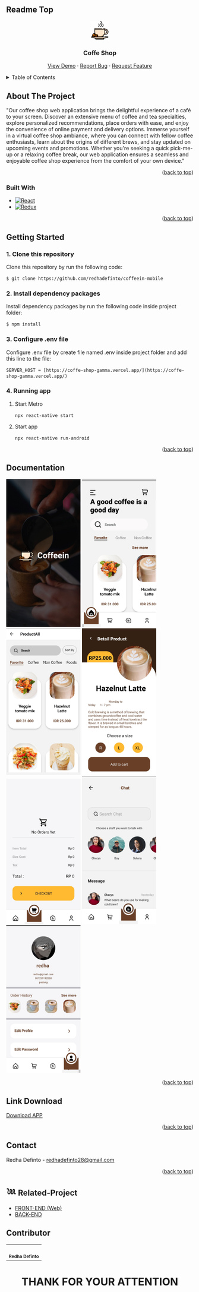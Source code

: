 ## Readme Top

<div align="center">
<img width="50" src="./public/logo.png" alt="logo">
<h3 align="center">Coffe Shop</h3>

  <p align="center">
    <a href="https://drive.google.com/drive/folders/18ztfyUowhVoFHVjp7wfdCmno0X1-wDZa">View Demo</a>
    ·
    <a href="https://github.com/redhadefinto/coffeein-mobile/issues">Report Bug</a>
    ·
    <a href="https://github.com/redhadefinto/coffeein-mobile/pulls">Request Feature</a>
  </p>
</div>

<!-- TABLE OF CONTENTS -->
<details>
  <summary>Table of Contents</summary>
  <ol>
    <li>
      <a href="#about-the-project">About The Project</a>
      <ul>
        <li><a href="#built-with">Built With</a></li>
      </ul>
    </li>
    <li>
      <a href="#getting-started">Getting Started</a>
    </li>
    <li><a href="#Link-Download">Link Download</a></li>
    <li><a href="#usage">Usage</a></li>
    <li><a href="#contact">Contact</a></li>
    <li><a href="#acknowledgments">Acknowledgments</a></li>
    <li><a href="#Documentation">Documentation</a></li>
    <li><a href="#Contributor">Contributor</a></li>
  </ol>
</details>

<!-- ABOUT THE PROJECT -->

## About The Project

"Our coffee shop web application brings the delightful experience of a café to your screen. Discover an extensive menu of coffee and tea specialties, explore personalized recommendations, place orders with ease, and enjoy the convenience of online payment and delivery options. Immerse yourself in a virtual coffee shop ambiance, where you can connect with fellow coffee enthusiasts, learn about the origins of different brews, and stay updated on upcoming events and promotions. Whether you're seeking a quick pick-me-up or a relaxing coffee break, our web application ensures a seamless and enjoyable coffee shop experience from the comfort of your own device."

<p align="right">(<a href="#readme-top">back to top</a>)</p>

### Built With

  - [![React][React.js]][React-url]
  - [![Redux][Redux]][Redux-url]


<p align="right">(<a href="#readme-top">back to top</a>)</p>

<!-- GETTING STARTED -->

## Getting Started

### 1. Clone this repository

Clone this repository by run the following code:

```
$ git clone https://github.com/redhadefinto/coffeein-mobile

```

### 2. Install dependency packages

Install dependency packages by run the following code inside project folder:

```
$ npm install
```

### 3. Configure .env file

Configure .env file by create file named .env inside project folder and add this line to the file:

```
SERVER_HOST = [https://coffe-shop-gamma.vercel.app/](https://coffe-shop-gamma.vercel.app/)

```

### 4. Running app

1.  Start Metro

    ```
    npx react-native start
    ```

2.  Start app

    ```
    npx react-native run-android
    ```

<p align="right">(<a href="#readme-top">back to top</a>)</p>

<!-- USAGE EXAMPLES -->

## Documentation

<div>
<img width="200" src="./public/splash-screen.jpg" alt="splash-screen">
<img width="200" src="./public/home-screen.jpg" alt="splash-screen">
<img width="200" src="./public/product-screen.jpg" alt="splash-screen">
<img width="200" src="./public/product-detail-screen.jpg" alt="splash-screen">
</div>
<div>
<img width="200" src="./public/cart-screen.jpg" alt="splash-screen">
<img width="200" src="./public/chat-screen.jpg" alt="splash-screen">
<img width="200" src="./public/profile-page.jpg" alt="splash-screen">
</div>

<p align="right">(<a href="#readme-top">back to top</a>)</p>

## Link Download

[Download APP](https://drive.google.com/drive/folders/18ztfyUowhVoFHVjp7wfdCmno0X1-wDZa)

<p align="right">(<a href="#readme-top">back to top</a>)</p>

<!-- CONTACT -->

## Contact

Redha Definto - redhadefinto28@gmail.com

<p align="right">(<a href="#readme-top">back to top</a>)</p>

## 𓆙 Related-Project

- [FRONT-END (Web)](https://github.com/redhadefinto/coffeein_fe)
- [BACK-END](https://github.com/redhadefinto/coffeein_be)

<!-- Contributor -->

## Contributor

  <table>
    <tr>
      <td >
        <a href="https://github.com/redhadefinto">
          <img width="100" src="https://avatars.githubusercontent.com/u/66767762?s=400&u=00ad08bd394a1ba0fe65d9b61cbef4245df96fb4&v=4" alt=""><br/>
          <center><sub><b>Redha Definto </b></sub></center>
        </a>
        </td>
    </tr>
  </table>
<h1 align="center"> THANK FOR YOUR ATTENTION </h1>

<!-- MARKDOWN LINKS & IMAGES -->
<!-- https://www.markdownguide.org/basic-syntax/#reference-style-links -->

<!-- [product-screenshot]: index.png -->

[Next.js]: https://img.shields.io/badge/next.js-000000?style=for-the-badge&logo=nextdotjs&logoColor=white
[Next-url]: https://nextjs.org/
[React.js]: https://img.shields.io/badge/React-20232A?style=for-the-badge&logo=react&logoColor=61DAFB
[React-url]: https://reactnative.dev/
[Redux]: https://img.shields.io/badge/redux-%23593d88.svg?style=for-the-badge&logo=redux&logoColor=white
[Redux-url]: https://redux.js.org/
